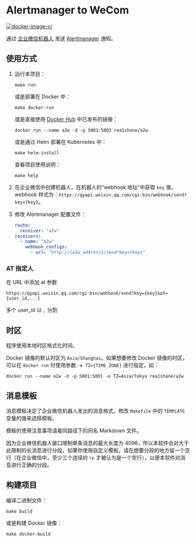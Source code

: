 # Alertmanager to WeCom

[![docker-image-ci](https://github.com/rea1shane/a2w/actions/workflows/docker-image-ci.yml/badge.svg)](https://github.com/rea1shane/a2w/actions/workflows/docker-image-ci.yml)

通过 [企业微信机器人](https://developer.work.weixin.qq.com/document/path/91770) 发送 [Alertmanager](https://github.com/prometheus/alertmanager) 通知。

## 使用方式

1. 运行本项目：

   ```shell
   make run
   ```

   或是部署在 Docker 中：

   ```shell
   make docker-run
   ```

   或是直接使用 [Docker Hub](https://hub.docker.com/r/rea1shane/a2w) 中已发布的镜像：

   ```shell
   docker run --name a2w -d -p 5001:5001 rea1shane/a2w
   ```

   或是通过 Helm 部署在 Kubernetes 中：

   ```shell
   make helm-install
   ```

   查看项目使用说明：

   ```shell
   make help
   ```

1. 在企业微信中创建机器人，在机器人的“webhook 地址”中获取 `key` 值，webhook 样式为：`https://qyapi.weixin.qq.com/cgi-bin/webhook/send?key={key}`。
1. 修改 Alertmanager 配置文件：

   ```yaml
   route:
     receiver: "a2w"
   receivers:
     - name: "a2w"
       webhook_configs:
         - url: "http://{a2w_address}/send?key={key}"
   ```

### AT 指定人

在 URL 中添加 at 参数

`https://qyapi.weixin.qq.com/cgi-bin/webhook/send?key={key}&at={user_id,...}`

多个 user_id 以 `,` 分割

## 时区

程序使用本地时区格式化时间。

Docker 镜像的默认时区为 `Asia/Shanghai`。如果想要修改 Docker 镜像的时区，可以在 `docker run` 时使用参数 `-e TZ={TIME_ZONE}` 进行指定，如：

```shell
docker run --name a2w -d -p 5001:5001 -e TZ=Asia/Tokyo rea1shane/a2w
```

## 消息模板

消息模板决定了企业微信机器人发出的消息格式，修改 `Makefile` 中的 `TEMPLATE` 变量的值来选择模板。

模板的使用注意事项请看同路径下的同名 Markdown 文件。

因为企业微信机器人接口限制单条消息的最大长度为 4096，所以本软件会对大于此限制的长消息进行分段。如果你使用自定义模板，请在想要分段的地方留一个空行（在企业微信中，至少三个连续的 `\n` 才被认为是一个空行），以便本软件对消息进行正确的分段。

## 构建项目

编译二进制文件：

```shell
make build
```

或是构建 Docker 镜像：

```shell
make docker-build
```

